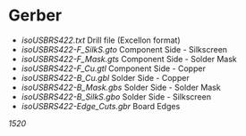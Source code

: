 # Gerber

* *isoUSBRS422.txt* 			Drill file (Excellon format)
* *isoUSBRS422-F_SilkS.gto* 	Component Side - Silkscreen
* *isoUSBRS422-F_Mask.gts* 		Component Side - Solder Mask
* *isoUSBRS422-F_Cu.gtl* 		Component Side - Copper
* *isoUSBRS422-B_Cu.gbl* 		Solder Side - Copper
* *isoUSBRS422-B_Mask.gbs* 		Solder Side - Solder Mask
* *isoUSBRS422-B_SilkS.gbo* 	Solder Side - Silkscreen
* *isoUSBRS422-Edge_Cuts.gbr* 	Board Edges

*1520*